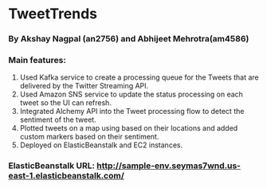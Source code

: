 # TweetTrends
### By Akshay Nagpal (an2756) and Abhijeet Mehrotra(am4586)
### Main features:    
1. Used Kafka service to create a processing queue for the Tweets that are delivered by the Twitter Streaming API.    
2. Used Amazon SNS service to update the status processing on each tweet so the UI can refresh.    
3. Integrated Alchemy API into the Tweet processing flow to detect the sentiment of the tweet.
4. Plotted tweets on a map using based on their locations and added custom markers based on their sentiment.        
4. Deployed on ElasticBeanstalk and EC2 instances.     

### ElasticBeanstalk URL: http://sample-env.seymas7wnd.us-east-1.elasticbeanstalk.com/    

